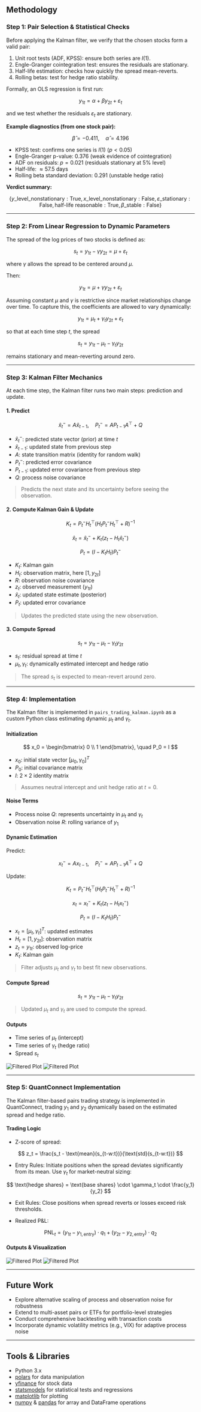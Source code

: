 ## Methodology

### Step 1: Pair Selection & Statistical Checks
Before applying the Kalman filter, we verify that the chosen stocks form a valid pair:

1. Unit root tests (ADF, KPSS): ensure both series are $I(1)$.  
2. Engle-Granger cointegration test: ensures the residuals are stationary.  
3. Half-life estimation: checks how quickly the spread mean-reverts.  
4. Rolling betas: test for hedge ratio stability.  

Formally, an OLS regression is first run:

$$
y_{1t} = \alpha + \beta y_{2t} + \varepsilon_t
$$

and we test whether the residuals $\varepsilon_t$ are stationary.

**Example diagnostics (from one stock pair):**

$$
\hat{\beta} = -0.411, \quad \hat{\alpha} = 4.196
$$

- KPSS test: confirms one series is $I(1)$ ($p < 0.05$)  
- Engle-Granger p-value: 0.376 (weak evidence of cointegration)  
- ADF on residuals: $p = 0.021$ (residuals stationary at 5% level)  
- Half-life: $\approx 57.5$ days  
- Rolling beta standard deviation: 0.291 (unstable hedge ratio)  

**Verdict summary:**  

$$
\{ y\_\text{level\_nonstationary}: \text{True}, x\_\text{level\_nonstationary}: \text{False}, \varepsilon\_\text{stationary}: \text{False}, \text{half-life reasonable}: \text{True}, \beta\_\text{stable}: \text{False} \}
$$

---

### Step 2: From Linear Regression to Dynamic Parameters
The spread of the log prices of two stocks is defined as:

$$
s_t = y_{1t} - \gamma y_{2t} = \mu + \varepsilon_t
$$

where $\gamma$ allows the spread to be centered around $\mu$.

Then:

$$
y_{1t} = \mu + \gamma y_{2t} + \varepsilon_t
$$

Assuming constant $\mu$ and $\gamma$ is restrictive since market relationships change over time. To capture this, the coefficients are allowed to vary dynamically:

$$
y_{1t} = \mu_t + \gamma_t y_{2t} + \varepsilon_t
$$

so that at each time step $t$, the spread

$$
s_t = y_{1t} - \mu_t - \gamma_t y_{2t}
$$

remains stationary and mean-reverting around zero.

---

### Step 3: Kalman Filter Mechanics
At each time step, the Kalman filter runs two main steps: prediction and update.

#### 1. Predict

$$
\hat{x}_{t}^{-} = A \hat{x}_{t-1}, \quad
P_{t}^{-} = A P_{t-1} A^\top + Q
$$

- $\hat{x}_{t}^{-}$: predicted state vector (prior) at time $t$  
- $\hat{x}_{t-1}$: updated state from previous step  
- $A$: state transition matrix (identity for random walk)  
- $P_{t}^{-}$: predicted error covariance  
- $P_{t-1}$: updated error covariance from previous step  
- $Q$: process noise covariance  

> Predicts the next state and its uncertainty before seeing the observation.

#### 2. Compute Kalman Gain & Update

$$
K_t = P_{t}^{-} H_t^\top (H_t P_{t}^{-} H_t^\top + R)^{-1}
$$

$$
\hat{x}_t = \hat{x}_{t}^{-} + K_t (z_t - H_t \hat{x}_{t}^{-})
$$

$$
P_t = (I - K_t H_t) P_{t}^{-}
$$

- $K_t$: Kalman gain  
- $H_t$: observation matrix, here $[1, y_{2t}]$  
- $R$: observation noise covariance  
- $z_t$: observed measurement ($y_{1t}$)  
- $\hat{x}_t$: updated state estimate (posterior)  
- $P_t$: updated error covariance  

> Updates the predicted state using the new observation.

#### 3. Compute Spread

$$
s_t = y_{1t} - \mu_t - \gamma_t y_{2t}
$$

- $s_t$: residual spread at time $t$  
- $\mu_t, \gamma_t$: dynamically estimated intercept and hedge ratio  

> The spread $s_t$ is expected to mean-revert around zero.

---

### Step 4: Implementation
The Kalman filter is implemented in `pairs_trading_kalman.ipynb` as a custom Python class estimating dynamic $\mu_t$ and $\gamma_t$.

#### Initialization

$$
x_0 =
\begin{bmatrix}
0 \\
1
\end{bmatrix}, \quad
P_0 = I
$$

- $x_0$: initial state vector $[\mu_0, \gamma_0]^T$  
- $P_0$: initial covariance matrix  
- $I$: $2\times2$ identity matrix  

> Assumes neutral intercept and unit hedge ratio at $t=0$.

#### Noise Terms

- Process noise $Q$: represents uncertainty in $\mu_t$ and $\gamma_t$  
- Observation noise $R$: rolling variance of $y_1$  

#### Dynamic Estimation

Predict:

$$
x_t^- = A x_{t-1}, \quad P_t^- = A P_{t-1} A^\top + Q
$$

Update:

$$
K_t = P_t^- H_t^\top (H_t P_t^- H_t^\top + R)^{-1}
$$

$$
x_t = x_t^- + K_t (z_t - H_t x_t^-)
$$

$$
P_t = (I - K_t H_t) P_t^-
$$

- $x_t = [\mu_t, \gamma_t]^T$: updated estimates  
- $H_t = [1, y_{2t}]$: observation matrix  
- $z_t = y_{1t}$: observed log-price  
- $K_t$: Kalman gain  

> Filter adjusts $\mu_t$ and $\gamma_t$ to best fit new observations.

#### Compute Spread

$$
s_t = y_{1t} - \mu_t - \gamma_t y_{2t}
$$

> Updated $\mu_t$ and $\gamma_t$ are used to compute the spread.

#### Outputs

- Time series of $\mu_t$ (intercept)  
- Time series of $\gamma_t$ (hedge ratio)  
- Spread $s_t$  

![Filtered Plot](results/mu_gamma.png)
![Filtered Plot](results/Stationary.png)

---

### Step 5: QuantConnect Implementation
The Kalman filter-based pairs trading strategy is implemented in QuantConnect, trading $y_1$ and $y_2$ dynamically based on the estimated spread and hedge ratio.

#### Trading Logic

- Z-score of spread:

$$
z_t = \frac{s_t - \text{mean}(s_{t-w:t})}{\text{std}(s_{t-w:t})}
$$

- Entry Rules: Initiate positions when the spread deviates significantly from its mean. Use $\gamma_t$ for market-neutral sizing:

$$
\text{hedge shares} = \text{base shares} \cdot \gamma_t \cdot \frac{y_1}{y_2}
$$

- Exit Rules: Close positions when spread reverts or losses exceed risk thresholds.

- Realized P&L:

$$
\text{PNL}_t = (y_{1t} - y_{1,\text{entry}}) \cdot q_1 + (y_{2t} - y_{2,\text{entry}}) \cdot q_2
$$

#### Outputs & Visualization

![Filtered Plot](results/QC_Graph.png)
![Filtered Plot](results/QC_Results.png)

---

## Future Work
- Explore alternative scaling of process and observation noise for robustness  
- Extend to multi-asset pairs or ETFs for portfolio-level strategies  
- Conduct comprehensive backtesting with transaction costs  
- Incorporate dynamic volatility metrics (e.g., VIX) for adaptive process noise  

---

## Tools & Libraries
- Python 3.x  
- [polars](https://www.pola.rs/) for data manipulation  
- [yfinance](https://pypi.org/project/yfinance/) for stock data  
- [statsmodels](https://www.statsmodels.org/) for statistical tests and regressions  
- [matplotlib](https://matplotlib.org/) for plotting  
- [numpy](https://numpy.org/) & [pandas](https://pandas.pydata.org/) for array and DataFrame operations
